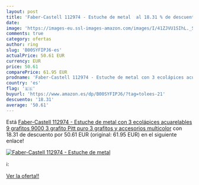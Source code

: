 ```yaml
---
layout: post
title: 'Faber-Castell 112974 - Estuche de metal  al 18.31 % de descuento'
date: 
image: 'https://images-eu.ssl-images-amazon.com/images/I/41ZJVU1SIhL._SL200_.jpg'
comments: true
category: ofertas
author: ring
slug: 'B00SYFIPJ6-es'
actualPrice: 50.61 EUR
currency: EUR
price: 50.61
comparePrice: 61.95 EUR
prodname: 'Faber-Castell 112974 - Estuche de metal con 3 ecolápices acuarelables  9 grafitos 9000  3 grafito Pitt puro  3 grafitos y accesorios  multicolor'
country: 'es'
flag: '🇪🇸'
buyurl: 'https://www.amazon.es/dp/B00SYFIPJ6/?tag=tolees-21'
descuento: '18.31'
average: '50.61'
---
```


Está [Faber-Castell 112974 - Estuche de metal con 3 ecolápices acuarelables  9 grafitos 9000  3 grafito Pitt puro  3 grafitos y accesorios  multicolor](https://www.amazon.es/dp/B00SYFIPJ6/?tag=tolees-21) con 18.31 de descuento por 50.61 EUR (original: 61.95 EUR) en el siguiente enlace!

[![Faber-Castell 112974 - Estuche de metal ](https://images-eu.ssl-images-amazon.com/images/I/41ZJVU1SIhL._SL200_.jpg)](https://www.amazon.es/dp/B00SYFIPJ6/?tag=tolees-21)

ℹ️:


[Ver la oferta!!](https://www.amazon.es/dp/B00SYFIPJ6/?tag=tolees-21)
